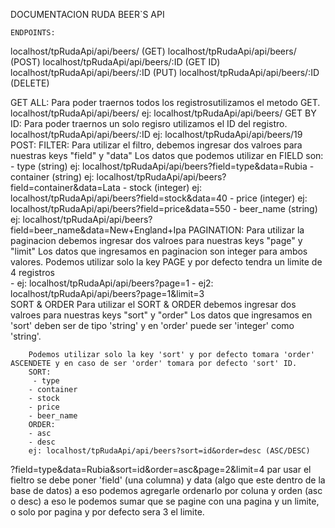 DOCUMENTACION RUDA BEER`S API

    ENDPOINTS:
localhost/tpRudaApi/api/beers/ (GET)
localhost/tpRudaApi/api/beers/ (POST)
localhost/tpRudaApi/api/beers/:ID (GET ID)
localhost/tpRudaApi/api/beers/:ID (PUT)
localhost/tpRudaApi/api/beers/:ID (DELETE)

GET ALL:
        Para poder traernos todos los registrosutilizamos el metodo GET.
        localhost/tpRudaApi/api/beers/
        ej: localhost/tpRudaApi/api/beers/
GET BY ID:
        Para poder traernos un solo regisro utilizamos el ID del registro.
        localhost/tpRudaApi/api/beers/:ID
        ej: localhost/tpRudaApi/api/beers/19
POST: 
FILTER: 
    Para utilizar el filtro, debemos ingresar dos valroes para nuestras keys "field" y "data"
        Los datos que podemos utilizar en FIELD son:
        - type (string) ej: localhost/tpRudaApi/api/beers?field=type&data=Rubia
        - container (string) ej: localhost/tpRudaApi/api/beers?field=container&data=Lata
        - stock (integer) ej: localhost/tpRudaApi/api/beers?field=stock&data=40
        - price (integer) ej: localhost/tpRudaApi/api/beers?field=price&data=550
        - beer_name (string) ej: localhost/tpRudaApi/api/beers?field=beer_name&data=New+England+Ipa
PAGINATION: 
    Para utilizar la paginacion debemos ingresar dos valroes para nuestras keys "page" y "limit"
        Los datos que ingresamos en paginacion son integer para ambos valores.
    Podemos utilizar solo la key PAGE y por defecto tendra un limite de 4 registros    
        - ej: localhost/tpRudaApi/api/beers?page=1
        - ej2: localhost/tpRudaApi/api/beers?page=1&limit=3              
SORT & ORDER
        Para utilizar el SORT & ORDER debemos ingresar dos valroes para nuestras keys "sort" y "order"
        Los datos que ingresamos en 'sort' deben ser de tipo 'string' y en 'order' puede ser 'integer' como 'string'.

        Podemos utilizar solo la key 'sort' y por defecto tomara 'order' ASCENDETE y en caso de ser 'order' tomara por defecto 'sort' ID.   
        SORT:
         - type
        - container
        - stock
        - price
        - beer_name
        ORDER: 
        - asc
        - desc
        ej: localhost/tpRudaApi/api/beers?sort=id&order=desc (ASC/DESC)


?field=type&data=Rubia&sort=id&order=asc&page=2&limit=4
par usar el fieltro se debe poner  'field' (una columna) y data (algo que este dentro de la base de datos)
a eso podemos agregarle ordenarlo por coluna y orden (asc o desc)
a eso le podemos sumar que se pagine con una pagina y un limite, o solo por pagina y por defecto sera 3 el limite.

